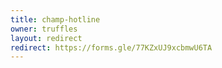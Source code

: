 ```yaml
---
title: champ-hotline
owner: truffles
layout: redirect
redirect: https://forms.gle/77KZxUJ9xcbmwU6TA
---
```

